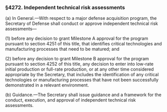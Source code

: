 ### §4272. Independent technical risk assessments ###

(a) In General.—With respect to a major defense acquisition program, the Secretary of Defense shall conduct or approve independent technical risk assessments—

(1) before any decision to grant Milestone A approval for the program pursuant to section 4251 of this title, that identifies critical technologies and manufacturing processes that need to be matured; and

(2) before any decision to grant Milestone B approval for the program pursuant to section 4252 of this title, any decision to enter into low-rate initial production or full-rate production, or at any other time considered appropriate by the Secretary, that includes the identification of any critical technologies or manufacturing processes that have not been successfully demonstrated in a relevant environment.

(b) Guidance.—The Secretary shall issue guidance and a framework for the conduct, execution, and approval of independent technical risk assessments.